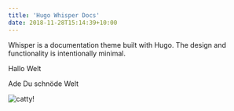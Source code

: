 ```yaml
---
title: 'Hugo Whisper Docs'
date: 2018-11-28T15:14:39+10:00
---
```


Whisper is a documentation theme built with Hugo. The design and functionality is intentionally minimal. 

Hallo Welt

Ade Du schnöde Welt

![catty!](/assets/images/san-juan-mountains.jpg "San Juan Mountains")

